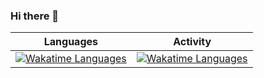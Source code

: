 ### Hi there 👋

<!--
**PaleBluDot/PaleBluDot** is a ✨ _special_ ✨ repository because its `README.md` (this file) appears on your GitHub profile.

Here are some ideas to get you started:

- 🔭 I’m currently working on ...
- 🌱 I’m currently learning ...
- 👯 I’m looking to collaborate on ...
- 🤔 I’m looking for help with ...
- 💬 Ask me about ...
- 📫 How to reach me: ...
- 😄 Pronouns: ...
- ⚡ Fun fact: ...
[![Wakatime Languages](https://wakatime.com/share/@PaleBluDot/3aeaa636-cd6a-4321-b10b-df3754750e0b.png)](https://wakatime.com)
[![Wakatime Languages](https://wakatime.com/share/@PaleBluDot/169a8f0e-a7db-44f7-94de-22df1a8d6550.png)](https://wakatime.com)
-->

Languages           |  Activity
:-------------------------:|:-------------------------:
[![Wakatime Languages](https://wakatime.com/share/@PaleBluDot/92414625-8d4f-4f79-89d4-caf69b6f5b37.png)](https://wakatime.com)  |  [![Wakatime Languages](https://wakatime.com/share/@PaleBluDot/169a8f0e-a7db-44f7-94de-22df1a8d6550.png)](https://wakatime.com)


